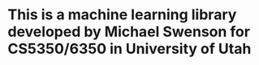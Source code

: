 # This is a machine learning library developed by Michael Swenson for CS5350/6350 in University of Utah
